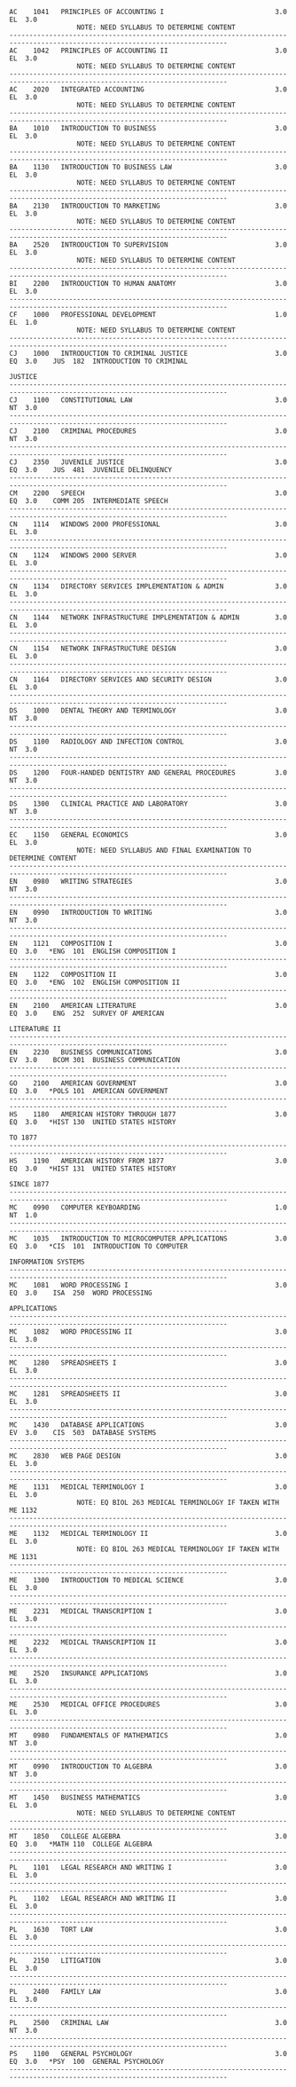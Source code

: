 
    AC    1041   PRINCIPLES OF ACCOUNTING I                            3.0        EL  3.0
                     NOTE: NEED SYLLABUS TO DETERMINE CONTENT
    -----------------------------------------------------------------------------------------------------------------------------
    AC    1042   PRINCIPLES OF ACCOUNTING II                           3.0        EL  3.0
                     NOTE: NEED SYLLABUS TO DETERMINE CONTENT
    -----------------------------------------------------------------------------------------------------------------------------
    AC    2020   INTEGRATED ACCOUNTING                                 3.0        EL  3.0
                     NOTE: NEED SYLLABUS TO DETERMINE CONTENT
    -----------------------------------------------------------------------------------------------------------------------------
    BA    1010   INTRODUCTION TO BUSINESS                              3.0        EL  3.0
                     NOTE: NEED SYLLABUS TO DETERMINE CONTENT
    -----------------------------------------------------------------------------------------------------------------------------
    BA    1130   INTRODUCTION TO BUSINESS LAW                          3.0        EL  3.0
                     NOTE: NEED SYLLABUS TO DETERMINE CONTENT
    -----------------------------------------------------------------------------------------------------------------------------
    BA    2130   INTRODUCTION TO MARKETING                             3.0        EL  3.0
                     NOTE: NEED SYLLABUS TO DETERMINE CONTENT
    -----------------------------------------------------------------------------------------------------------------------------
    BA    2520   INTRODUCTION TO SUPERVISION                           3.0        EL  3.0
                     NOTE: NEED SYLLABUS TO DETERMINE CONTENT
    -----------------------------------------------------------------------------------------------------------------------------
    BI    2200   INTRODUCTION TO HUMAN ANATOMY                         3.0        EL  3.0
    -----------------------------------------------------------------------------------------------------------------------------
    CF    1000   PROFESSIONAL DEVELOPMENT                              1.0        EL  1.0
                     NOTE: NEED SYLLABUS TO DETERMINE CONTENT
    -----------------------------------------------------------------------------------------------------------------------------
    CJ    1000   INTRODUCTION TO CRIMINAL JUSTICE                      3.0        EQ  3.0    JUS  182  INTRODUCTION TO CRIMINAL
                                                                                                       JUSTICE
    -----------------------------------------------------------------------------------------------------------------------------
    CJ    1100   CONSTITUTIONAL LAW                                    3.0        NT  3.0
    -----------------------------------------------------------------------------------------------------------------------------
    CJ    2100   CRIMINAL PROCEDURES                                   3.0        NT  3.0
    -----------------------------------------------------------------------------------------------------------------------------
    CJ    2350   JUVENILE JUSTICE                                      3.0        EQ  3.0    JUS  481  JUVENILE DELINQUENCY
    -----------------------------------------------------------------------------------------------------------------------------
    CM    2200   SPEECH                                                3.0        EQ  3.0    COMM 205  INTERMEDIATE SPEECH
    -----------------------------------------------------------------------------------------------------------------------------
    CN    1114   WINDOWS 2000 PROFESSIONAL                             3.0        EL  3.0
    -----------------------------------------------------------------------------------------------------------------------------
    CN    1124   WINDOWS 2000 SERVER                                   3.0        EL  3.0
    -----------------------------------------------------------------------------------------------------------------------------
    CN    1134   DIRECTORY SERVICES IMPLEMENTATION & ADMIN             3.0        EL  3.0
    -----------------------------------------------------------------------------------------------------------------------------
    CN    1144   NETWORK INFRASTRUCTURE IMPLEMENTATION & ADMIN         3.0        EL  3.0
    -----------------------------------------------------------------------------------------------------------------------------
    CN    1154   NETWORK INFRASTRUCTURE DESIGN                         3.0        EL  3.0
    -----------------------------------------------------------------------------------------------------------------------------
    CN    1164   DIRECTORY SERVICES AND SECURITY DESIGN                3.0        EL  3.0
    -----------------------------------------------------------------------------------------------------------------------------
    DS    1000   DENTAL THEORY AND TERMINOLOGY                         3.0        NT  3.0
    -----------------------------------------------------------------------------------------------------------------------------
    DS    1100   RADIOLOGY AND INFECTION CONTROL                       3.0        NT  3.0
    -----------------------------------------------------------------------------------------------------------------------------
    DS    1200   FOUR-HANDED DENTISTRY AND GENERAL PROCEDURES          3.0        NT  3.0
    -----------------------------------------------------------------------------------------------------------------------------
    DS    1300   CLINICAL PRACTICE AND LABORATORY                      3.0        NT  3.0
    -----------------------------------------------------------------------------------------------------------------------------
    EC    1150   GENERAL ECONOMICS                                     3.0        EL  3.0
                     NOTE: NEED SYLLABUS AND FINAL EXAMINATION TO DETERMINE CONTENT
    -----------------------------------------------------------------------------------------------------------------------------
    EN    0980   WRITING STRATEGIES                                    3.0        NT  3.0
    -----------------------------------------------------------------------------------------------------------------------------
    EN    0990   INTRODUCTION TO WRITING                               3.0        NT  3.0
    -----------------------------------------------------------------------------------------------------------------------------
    EN    1121   COMPOSITION I                                         3.0        EQ  3.0   *ENG  101  ENGLISH COMPOSITION I
    -----------------------------------------------------------------------------------------------------------------------------
    EN    1122   COMPOSITION II                                        3.0        EQ  3.0   *ENG  102  ENGLISH COMPOSITION II
    -----------------------------------------------------------------------------------------------------------------------------
    EN    2100   AMERICAN LITERATURE                                   3.0        EQ  3.0    ENG  252  SURVEY OF AMERICAN
                                                                                                       LITERATURE II
    -----------------------------------------------------------------------------------------------------------------------------
    EN    2230   BUSINESS COMMUNICATIONS                               3.0        EV  3.0    BCOM 301  BUSINESS COMMUNICATION
    -----------------------------------------------------------------------------------------------------------------------------
    GO    2100   AMERICAN GOVERNMENT                                   3.0        EQ  3.0   *POLS 101  AMERICAN GOVERNMENT
    -----------------------------------------------------------------------------------------------------------------------------
    HS    1180   AMERICAN HISTORY THROUGH 1877                         3.0        EQ  3.0   *HIST 130  UNITED STATES HISTORY
                                                                                                       TO 1877
    -----------------------------------------------------------------------------------------------------------------------------
    HS    1190   AMERICAN HISTORY FROM 1877                            3.0        EQ  3.0   *HIST 131  UNITED STATES HISTORY
                                                                                                       SINCE 1877
    -----------------------------------------------------------------------------------------------------------------------------
    MC    0990   COMPUTER KEYBOARDING                                  1.0        NT  1.0
    -----------------------------------------------------------------------------------------------------------------------------
    MC    1035   INTRODUCTION TO MICROCOMPUTER APPLICATIONS            3.0        EQ  3.0   *CIS  101  INTRODUCTION TO COMPUTER
                                                                                                       INFORMATION SYSTEMS
    -----------------------------------------------------------------------------------------------------------------------------
    MC    1081   WORD PROCESSING I                                     3.0        EQ  3.0    ISA  250  WORD PROCESSING
                                                                                                       APPLICATIONS
    -----------------------------------------------------------------------------------------------------------------------------
    MC    1082   WORD PROCESSING II                                    3.0        EL  3.0
    -----------------------------------------------------------------------------------------------------------------------------
    MC    1280   SPREADSHEETS I                                        3.0        EL  3.0
    -----------------------------------------------------------------------------------------------------------------------------
    MC    1281   SPREADSHEETS II                                       3.0        EL  3.0
    -----------------------------------------------------------------------------------------------------------------------------
    MC    1430   DATABASE APPLICATIONS                                 3.0        EV  3.0    CIS  503  DATABASE SYSTEMS
    -----------------------------------------------------------------------------------------------------------------------------
    MC    2830   WEB PAGE DESIGN                                       3.0        EL  3.0
    -----------------------------------------------------------------------------------------------------------------------------
    ME    1131   MEDICAL TERMINOLOGY I                                 3.0        EL  3.0
                     NOTE: EQ BIOL 263 MEDICAL TERMINOLOGY IF TAKEN WITH ME 1132
    -----------------------------------------------------------------------------------------------------------------------------
    ME    1132   MEDICAL TERMINOLOGY II                                3.0        EL  3.0
                     NOTE: EQ BIOL 263 MEDICAL TERMINOLOGY IF TAKEN WITH ME 1131
    -----------------------------------------------------------------------------------------------------------------------------
    ME    1300   INTRODUCTION TO MEDICAL SCIENCE                       3.0        EL  3.0
    -----------------------------------------------------------------------------------------------------------------------------
    ME    2231   MEDICAL TRANSCRIPTION I                               3.0        EL  3.0
    -----------------------------------------------------------------------------------------------------------------------------
    ME    2232   MEDICAL TRANSCRIPTION II                              3.0        EL  3.0
    -----------------------------------------------------------------------------------------------------------------------------
    ME    2520   INSURANCE APPLICATIONS                                3.0        EL  3.0
    -----------------------------------------------------------------------------------------------------------------------------
    ME    2530   MEDICAL OFFICE PROCEDURES                             3.0        EL  3.0
    -----------------------------------------------------------------------------------------------------------------------------
    MT    0980   FUNDAMENTALS OF MATHEMATICS                           3.0        NT  3.0
    -----------------------------------------------------------------------------------------------------------------------------
    MT    0990   INTRODUCTION TO ALGEBRA                               3.0        NT  3.0
    -----------------------------------------------------------------------------------------------------------------------------
    MT    1450   BUSINESS MATHEMATICS                                  3.0        EL  3.0
                     NOTE: NEED SYLLABUS TO DETERMINE CONTENT
    -----------------------------------------------------------------------------------------------------------------------------
    MT    1850   COLLEGE ALGEBRA                                       3.0        EQ  3.0   *MATH 110  COLLEGE ALGEBRA
    -----------------------------------------------------------------------------------------------------------------------------
    PL    1101   LEGAL RESEARCH AND WRITING I                          3.0        EL  3.0
    -----------------------------------------------------------------------------------------------------------------------------
    PL    1102   LEGAL RESEARCH AND WRITING II                         3.0        EL  3.0
    -----------------------------------------------------------------------------------------------------------------------------
    PL    1630   TORT LAW                                              3.0        EL  3.0
    -----------------------------------------------------------------------------------------------------------------------------
    PL    2150   LITIGATION                                            3.0        EL  3.0
    -----------------------------------------------------------------------------------------------------------------------------
    PL    2400   FAMILY LAW                                            3.0        EL  3.0
    -----------------------------------------------------------------------------------------------------------------------------
    PL    2500   CRIMINAL LAW                                          3.0        NT  3.0
    -----------------------------------------------------------------------------------------------------------------------------
    PS    1100   GENERAL PSYCHOLOGY                                    3.0        EQ  3.0   *PSY  100  GENERAL PSYCHOLOGY
    -----------------------------------------------------------------------------------------------------------------------------
     
     
     
     
     
     
     
     
     
     
     
     
     
     
     
     
     
    


